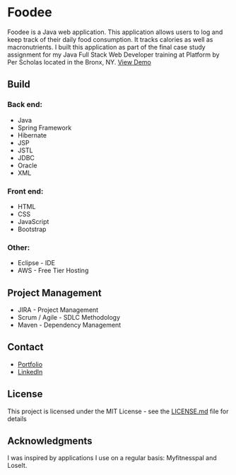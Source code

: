 # Foodee
Foodee is a Java web application. This application allows users to log and keep track of their daily food consumption. It tracks calories as well as macronutrients. I built this application as part of the final case study assignment for my Java Full Stack Web Developer training at Platform by Per Scholas located in the Bronx, NY. 
[View Demo](http://ec2-3-86-58-184.compute-1.amazonaws.com:8080/FoodeeV2/)

## Build
### Back end: 
* Java 
* Spring Framework
* Hibernate
* JSP 
* JSTL
* JDBC
* Oracle
* XML

### Front end: 
* HTML
* CSS
* JavaScript
* Bootstrap

### Other: 
* Eclipse - IDE 
* AWS - Free Tier Hosting

## Project Management
* JIRA - Project Management
* Scrum / Agile - SDLC Methodology
* Maven - Dependency Management

## Contact
* [Portfolio](http://www.christophermedrano.me/)
* [LinkedIn](https://www.linkedin.com/in/christophermedrano/)

## License
This project is licensed under the MIT License - see the [LICENSE.md](LICENSE.md) file for details

## Acknowledgments
I was inspired by applications I use on a regular basis: Myfitnesspal and LoseIt.
